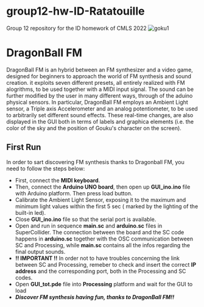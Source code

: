 # group12-hw-ID-Ratatouille
Group 12 repository for the ID homework of CMLS 2022
![goku1](https://user-images.githubusercontent.com/63248437/171633422-bb0604ae-4130-49de-bec7-6a8d73cd49df.PNG)

# DragonBall FM

DragonBall FM is an hybrid between an FM synthesizer and a video game, designed for beginners to approach the world of FM synthesis and sound creation.
it exploits seven different presets, all entirely realized with FM alogrithms, to be used together with a MIDI input signal. The sound can be further modified by the user in many different ways, through of the aduino physical sensors.
In particular, DragonBall FM employs an Ambient Light sensor, a Triple axis Accelerometer and an analog potentiometer, to be used to arbitrarily set different sound effects.
These real-time changes, are also displayed in the GUI both in terms of labels and graphica elements (i.e. the color of the sky and the position of Gouku's character on the screen).

## First Run

In order to sart discovering FM synthesis thanks to Dragonball FM, you need to follow the steps below:

- First, connect the **MIDI keyboard**.
- Then, connect the **Arduino UNO board**, then open up **GUI_ino.ino** file with Arduino platform. Then press load button.
- Calibrate the Ambient Light Sensor, exposing it to the maximum and minimum light values within the first 5 sec ( marked by the lighting of the built-in led).
- Close **GUI_ino.ino** file so that the serial port is available.
- Open and run in sequence **main.sc** and **arduino.sc** files in SuperCollider. The connection between the board and the SC code happens in **arduino.sc** together with the OSC communication between SC and Processing, while **main.sc** contains all the infos regarding the final output sounds. 
- **!! IMPORTANT !!** In order not to have troubles concerning the link between SC and Processing, remeber to check and insert the correct **IP address** and the corresponding port, both in the Processing and SC codes.
- Open **GUI_tot.pde** file into **Processing** platform and wait for the GUI to load
- ***Discover FM synthesis having fun, thanks to DragonBall FM!!***


